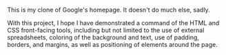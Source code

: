 This is my clone of Google's homepage. It doesn't do much else, sadly.

With this project, I hope I have demonstrated a command of the HTML and CSS front-facing tools, including but not limited to the use of external spreadsheets, coloring of the background and text, use of padding, borders, and margins, as well as positioning of elements around the page.